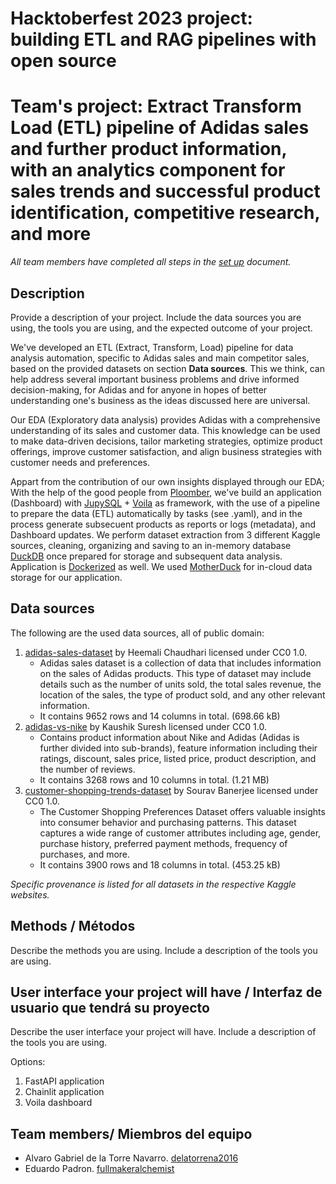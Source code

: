 # Hacktoberfest 2023 project: building ETL and RAG pipelines with open source 

# **Team's project:** Extract Transform Load (ETL) pipeline of Adidas sales and further product information, with an analytics component for sales trends and successful product identification, competitive research, and more
*All team members have completed all steps in the [set up](setup.md) document.*

## Description 

Provide a description of your project. Include the data sources you are using, the tools you are using, and the expected outcome of your project.

We've developed an ETL (Extract, Transform, Load) pipeline for data analysis automation, specific to Adidas sales and main competitor sales, based on the provided datasets on section **Data sources**. This we think, can help address several important business problems and drive informed decision-making, for Adidas and for anyone in hopes of better understanding one's business as the ideas discussed here are universal. 

Our EDA (Exploratory data analysis) provides Adidas with a comprehensive understanding of its sales and customer data. This knowledge can be used to make data-driven decisions, tailor marketing strategies, optimize product offerings, improve customer satisfaction, and align business strategies with customer needs and preferences.

Appart from the contribution of our own insights displayed through our EDA; With the help of the good people from [Ploomber](https://ploomber.io/), we've build an application (Dashboard) with [JupySQL](https://jupysql.ploomber.io/en/latest/quick-start.html) + [Voila](https://voila.readthedocs.io/en/stable/index.html) as framework, with the use of a pipeline to prepare the data (ETL) automatically by tasks (see .yaml), and in the process generate subsecuent products as reports or logs (metadata), and Dashboard updates. We perform dataset extraction from 3 different Kaggle sources, cleaning, organizing and saving to an in-memory database [DuckDB](https://duckdb.org/) once prepared for storage and subsequent data analysis. Application is [Dockerized](https://www.docker.com/) as well. We used [MotherDuck](https://motherduck.com/docs/intro) for in-cloud data storage for our application.

## Data sources

The following are the used data sources, all of public domain: 
1. [adidas-sales-dataset](https://www.kaggle.com/datasets/heemalichaudhari/adidas-sales-dataset) by Heemali Chaudhari licensed under CC0 1.0.
    * Adidas sales dataset is a collection of data that includes information on the sales of Adidas products. This type of dataset may include details such as the number of units sold, the total sales revenue, the location of the sales, the type of product sold, and any other relevant information.
    * It contains 9652 rows and 14 columns in total. (698.66 kB)
2. [adidas-vs-nike](https://www.kaggle.com/datasets/kaushiksuresh147/adidas-vs-nike/) by Kaushik Suresh licensed under CC0 1.0.
    * Contains product information about Nike and Adidas (Adidas is further divided into sub-brands), feature information including their ratings, discount, sales price, listed price, product description, and the number of reviews.
    * It contains 3268 rows and 10 columns in total. (1.21 MB)
3. [customer-shopping-trends-dataset](https://www.kaggle.com/datasets/iamsouravbanerjee/customer-shopping-trends-dataset/data) by Sourav Banerjee licensed under CC0 1.0.
    * The Customer Shopping Preferences Dataset offers valuable insights into consumer behavior and purchasing patterns. This dataset captures a wide range of customer attributes including age, gender, purchase history, preferred payment methods, frequency of purchases, and more.
    * It contains 3900 rows and 18 columns in total. (453.25 kB)

*Specific provenance is listed for all datasets in the respective Kaggle websites.*

## Methods / Métodos

Describe the methods you are using. Include a description of the tools you are using.

## User interface your project will have / Interfaz de usuario que tendrá su proyecto

Describe the user interface your project will have. Include a description of the tools you are using.

Options: 

1. FastAPI application
2. Chainlit application
3. Voila dashboard

## Team members/ Miembros del equipo

* Alvaro Gabriel de la Torre Navarro. [delatorrena2016](https://github.com/delatorrena2016)
* Eduardo Padron. [fullmakeralchemist](https://github.com/fullmakeralchemist)
